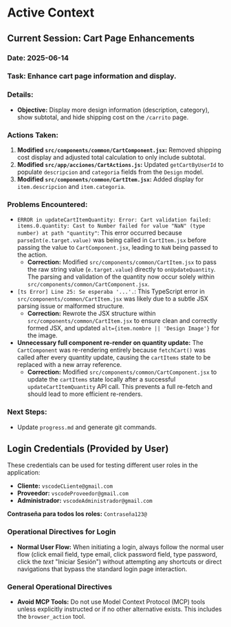 # Active Context

## Current Session: Cart Page Enhancements

### Date: 2025-06-14

### Task: Enhance cart page information and display.

### Details:
- **Objective:** Display more design information (description, category), show subtotal, and hide shipping cost on the `/carrito` page.

### Actions Taken:
1.  **Modified `src/components/common/CartComponent.jsx`:** Removed shipping cost display and adjusted total calculation to only include subtotal.
2.  **Modified `src/app/acciones/CartActions.js`:** Updated `getCartByUserId` to populate `descripcion` and `categoria` fields from the `Design` model.
3.  **Modified `src/components/common/CartItem.jsx`:** Added display for `item.descripcion` and `item.categoria`.

### Problems Encountered:
-   `ERROR in updateCartItemQuantity: Error: Cart validation failed: items.0.quantity: Cast to Number failed for value "NaN" (type number) at path "quantity"`: This error occurred because `parseInt(e.target.value)` was being called in `CartItem.jsx` before passing the value to `CartComponent.jsx`, leading to `NaN` being passed to the action.
    -   **Correction:** Modified `src/components/common/CartItem.jsx` to pass the raw string value (`e.target.value`) directly to `onUpdateQuantity`. The parsing and validation of the quantity now occur solely within `src/components/common/CartComponent.jsx`.
-   `[ts Error] Line 25: Se esperaba '...'.`: This TypeScript error in `src/components/common/CartItem.jsx` was likely due to a subtle JSX parsing issue or malformed structure.
    -   **Correction:** Rewrote the JSX structure within `src/components/common/CartItem.jsx` to ensure clean and correctly formed JSX, and updated `alt={item.nombre || 'Design Image'}` for the image.
-   **Unnecessary full component re-render on quantity update:** The `CartComponent` was re-rendering entirely because `fetchCart()` was called after every quantity update, causing the `cartItems` state to be replaced with a new array reference.
    -   **Correction:** Modified `src/components/common/CartComponent.jsx` to update the `cartItems` state locally after a successful `updateCartItemQuantity` API call. This prevents a full re-fetch and should lead to more efficient re-renders.

### Next Steps:
-   Update `progress.md` and generate git commands.

## Login Credentials (Provided by User)

These credentials can be used for testing different user roles in the application:

*   **Cliente:** `vscodeCLiente@gmail.com`
*   **Proveedor:** `vscodeProveedor@gmail.com`
*   **Administrador:** `vscodeAdministrador@gmail.com`

**Contraseña para todos los roles:** `Contraseña123@`

### Operational Directives for Login

*   **Normal User Flow:** When initiating a login, always follow the normal user flow (click email field, type email, click password field, type password, click the *text* "Iniciar Sesión") without attempting any shortcuts or direct navigations that bypass the standard login page interaction.

### General Operational Directives

*   **Avoid MCP Tools:** Do not use Model Context Protocol (MCP) tools unless explicitly instructed or if no other alternative exists. This includes the `browser_action` tool.
